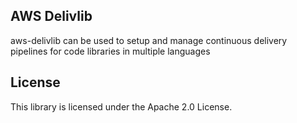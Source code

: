 ## AWS Delivlib

aws-delivlib can be used to setup and manage continuous delivery pipelines for code libraries in multiple languages

## License

This library is licensed under the Apache 2.0 License. 
